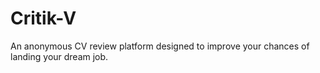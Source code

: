# Critik-V
An anonymous CV review platform designed to improve your chances of landing your dream job.
